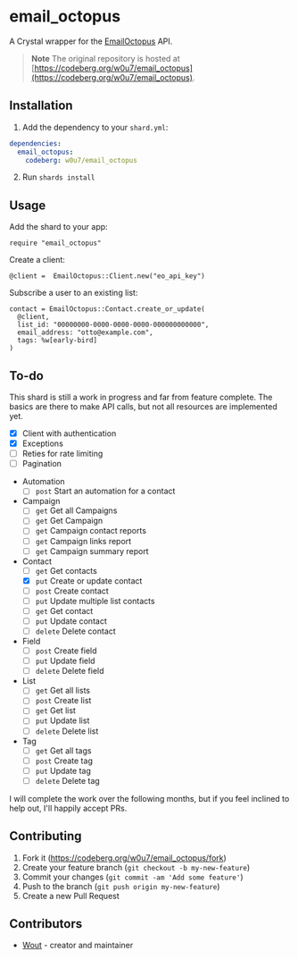 # email_octopus

A Crystal wrapper for the [EmailOctopus](htps://emailoctopus.com) API.

> **Note** The original repository is hosted at [https://codeberg.org/w0u7/email_octopus](https://codeberg.org/w0u7/email_octopus).

## Installation

1. Add the dependency to your `shard.yml`:

  ```yaml
  dependencies:
    email_octopus:
      codeberg: w0u7/email_octopus
  ```

2. Run `shards install`

## Usage

Add the shard to your app:

```crystal
require "email_octopus"
```

Create a client:

```Crystal
@client =  EmailOctopus::Client.new("eo_api_key")
```

Subscribe a user to an existing list:

```crystal
contact = EmailOctopus::Contact.create_or_update(
  @client,
  list_id: "00000000-0000-0000-0000-000000000000",
  email_address: "otto@example.com",
  tags: %w[early-bird]
)
```

## To-do

This shard is still a work in progress and far from feature complete. The
basics are there to make API calls, but not all resources are implemented yet.

- [X] Client with authentication
- [X] Exceptions
- [ ] Reties for rate limiting
- [ ] Pagination
- Automation
  - [ ] `post` Start an automation for a contact
- Campaign
  - [ ] `get` Get all Campaigns
  - [ ] `get` Get Campaign
  - [ ] `get` Campaign contact reports
  - [ ] `get` Campaign links report
  - [ ] `get` Campaign summary report
- Contact
  - [ ] `get` Get contacts
  - [X] `put` Create or update contact
  - [ ] `post` Create contact
  - [ ] `put` Update multiple list contacts
  - [ ] `get` Get contact
  - [ ] `put` Update contact
  - [ ] `delete` Delete contact
- Field
  - [ ] `post` Create field
  - [ ] `put` Update field
  - [ ] `delete` Delete field
- List
  - [ ] `get` Get all lists
  - [ ] `post` Create list
  - [ ] `get` Get list
  - [ ] `put` Update list
  - [ ] `delete` Delete list
- Tag
  - [ ] `get` Get all tags
  - [ ] `post` Create tag
  - [ ] `put` Update tag
  - [ ] `delete` Delete tag

I will complete the work over the following months, but if you feel inclined to
help out, I'll happily accept PRs.

## Contributing

1. Fork it (<https://codeberg.org/w0u7/email_octopus/fork>)
2. Create your feature branch (`git checkout -b my-new-feature`)
3. Commit your changes (`git commit -am 'Add some feature'`)
4. Push to the branch (`git push origin my-new-feature`)
5. Create a new Pull Request

## Contributors

- [Wout](https://github.com/your-github-user) - creator and maintainer
